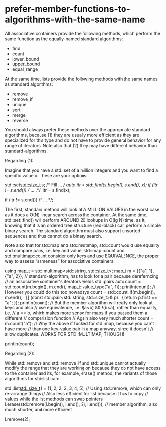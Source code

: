 # prefer-member-functions-to-algorithms-with-the-same-name

All associative containers provide the following methods, which perform
the same function as the equally-named standard algorithms:

-   find
-   count
-   lower_bound
-   upper_bound
-   equal_range

At the same time, lists provide the following methods with the same
names as standard algorithms:

-   remove
-   remove_if
-   unique
-   sort
-   merge
-   reverse

You should always prefer these methods over the appropriate standard
algorithms, because (1) they are usually more efficient as they are
specialized for this type and do not have to provide general behavior
for any range of iterators. Note also that (2) they may have different
behavior than standard-algorithms.

Regarding (1):

Imagine that you have a std::set of a million integers and you want to
find a specific value x. These are your options:

std::set<std::size_t> s;
/* Fill ... */
auto itr = std::find(s.begin(), s.end(), x);
if (itr != s.end()) /* ... .*/;
 itr = s.find(x);

if (itr != s.end()) /* ... */;

The first, standard method will look at A MILLION VALUES in the worst
case as it does a O(N) linear search across the container. At the same
time, std::set::find() will perform AROUND 20 lookups in O(lg N) time,
as it, knowing that it is an ordered tree structure (red-black) can
perform a simple binary search. The standard algorithm must also support
unsorted sequences and thus cannot do a binary search.

Note also that for std::map and std::multimap, std::count would use
equality and compare pairs, i.e. key and value, std::map::count and
std::multimap::count consider only keys and use EQUIVALENCE, the proper
way to assess “sameness” for associative containers:

using map_t = std::multimap<std::string, std::size_t>;
map_t m = {{"a", 1}, {"a", 2}};
// standard-algorithm, has to look for a pair because dereferncing
// an associative container's iterators yields std::pairs
auto count = std::count(m.begin(), m.end(), map_t::value_type("a", 1));
println(count);
// However you could do this too nowadays
 count = std::count_if(m.begin(), m.end(),
   [] (const std::pair<std::string, std::size_t>& p)
   { return p.first == "a"; });
 println(count);
// But the member algorithm will really only look at keys and also
// use equivalence, i.e. !(a<b) && !(b<a), rather than equality, i.e.
// a == b, which makes more sense for maps if you passed them a
different
// comparision function
// Again also very much shorter
 count = m.count("a");
// Why the above if fucked for std::map, because you can't have more
// than one key-value pair in a map anyway, since it doesn't
// allow duplicates. WORKS FOR STD::MULTIMAP, THOUGH!

println(count);

Regarding (2):

While std::remove and std::remove_if and std::unique cannot actually
modify the range that they are working on because they do not have
access to the container and its, for example, erase() method, the
variants of those algorithms for std::list can:

std::list<std::size_t> l = {1, 2, 2, 2, 3, 4, 5};
// Using std::remove, which can only re-arrange things
// Also less efficient for list because it has to copy
// values while the list methods can swap pointers
 l.erase(std::remove(l.begin(), l.end(), 2), l.end());
// member algorithm, also much shorter, and more efficient

l.remove(2);

 

   
